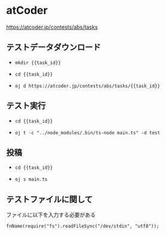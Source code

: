 # atCoder

https://atcoder.jp/contests/abs/tasks

## テストデータダウンロード

- `mkdir {{task_id}}`

- `cd {{task_id}}`

- `oj d https://atcoder.jp/contests/abs/tasks/{{task_id}}`

## テスト実行

- `cd {{task_id}}`

- `oj t -c "../node_modules/.bin/ts-node main.ts" -d test`

## 投稿

- `cd {{task_id}}`

- `oj s main.ts`

## テストファイルに関して

ファイルに以下を入力する必要がある

`fnName(require("fs").readFileSync("/dev/stdin", "utf8"));`
